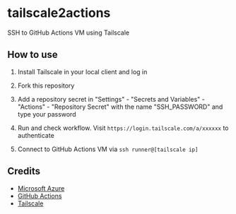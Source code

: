 # tailscale2actions
SSH to GitHub Actions VM using Tailscale

## How to use
1. Install Tailscale in your local client and log in

2. Fork this repository

3. Add a repository secret in "Settings" - "Secrets and Variables" - "Actions" - "Repository Secret" with the name "SSH_PASSWORD" and type your password

4. Run and check workflow. Visit `https://login.tailscale.com/a/xxxxxx` to authenticate

5. Connect to GitHub Actions VM via `ssh runner@[tailscale ip]`

## Credits
- [Microsoft Azure](https://azure.microsoft.com)
- [GitHub Actions](https://github.com/features/actions)
- [Tailscale](https://tailscale.com)